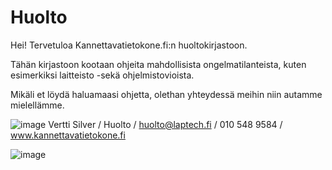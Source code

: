 # Huolto
Hei! Tervetuloa Kannettavatietokone.fi:n huoltokirjastoon. 

Tähän kirjastoon kootaan ohjeita mahdollisista ongelmatilanteista, kuten esimerkiksi laitteisto -sekä ohjelmistovioista. 
 
  
  Mikäli et löydä haluamaasi ohjetta, olethan yhteydessä meihin niin autamme mielellämme. 

      
 
 ![image](https://user-images.githubusercontent.com/111139358/199671904-7ce01301-2829-4805-ad18-855ae38d8b30.png) Vertti Silver / Huolto  / huolto@laptech.fi / 010 548 9584  / www.kannettavatietokone.fi
 
   ![image](https://user-images.githubusercontent.com/111139358/199672031-c1019a16-1f0f-4bd5-b9b2-a21af0c92d45.png)

